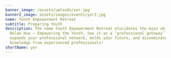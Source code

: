 ```yaml
---
banner_image: /assets/uploads/yer.jpg
banner2_image: assets/images/events/yer2.jpg
name: Youth Empowerment Retreat
subtitle: Preparing Youth
description: The name Youth Empowerment Retreat elucidates the main objective of
  Nolan Hue – Empowering the Youth. See it as a ‘professional getaway’ that
  expands your professional network, molds your future, and disseminates
  knowledge from experienced professionals!
shortName: yer
---
```

